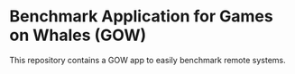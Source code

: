 # Benchmark Application for Games on Whales (GOW)

This repository contains a GOW app to easily benchmark remote systems.
